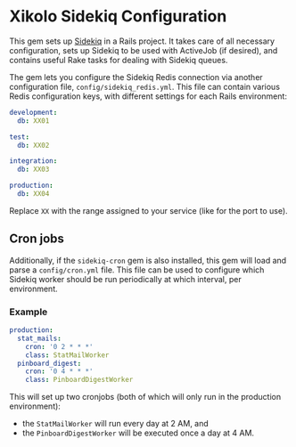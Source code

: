 # Xikolo Sidekiq Configuration

This gem sets up [Sidekiq](https://github.com/mperham/sidekiq) in a Rails project.
It takes care of all necessary configuration, sets up Sidekiq to be used with ActiveJob (if desired), and contains useful Rake tasks for dealing with Sidekiq queues.

The gem lets you configure the Sidekiq Redis connection via another configuration file, `config/sidekiq_redis.yml`.
This file can contain various Redis configuration keys, with different settings for each Rails environment:

```yaml
development:
  db: XX01

test:
  db: XX02

integration:
  db: XX03

production:
  db: XX04
```

Replace `XX` with the range assigned to your service (like for the port to use).

## Cron jobs

Additionally, if the `sidekiq-cron` gem is also installed, this gem will load and parse a `config/cron.yml` file.
This file can be used to configure which Sidekiq worker should be run periodically at which interval, per environment.

### Example

```yaml
production:
  stat_mails:
    cron: '0 2 * * *'
    class: StatMailWorker
  pinboard_digest:
    cron: '0 4 * * *'
    class: PinboardDigestWorker
```

This will set up two cronjobs (both of which will only run in the production environment):

- the `StatMailWorker` will run every day at 2 AM, and
- the `PinboardDigestWorker` will be executed once a day at 4 AM.
